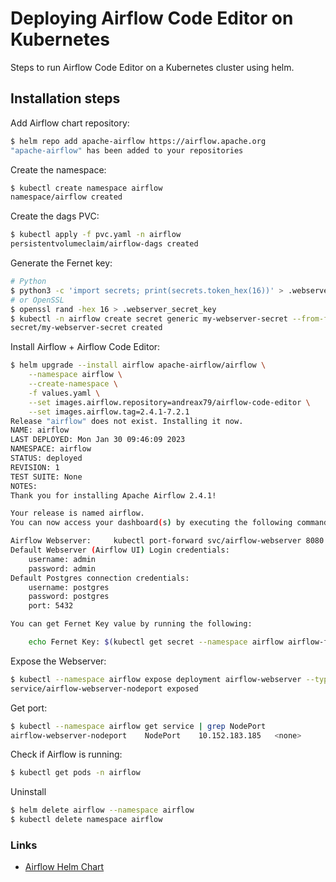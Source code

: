 # Deploying Airflow Code Editor on Kubernetes

Steps to run Airflow Code Editor on a Kubernetes cluster using helm.

## Installation steps

Add Airflow chart repository:
```bash
$ helm repo add apache-airflow https://airflow.apache.org
"apache-airflow" has been added to your repositories
```

Create the namespace:
```bash
$ kubectl create namespace airflow
namespace/airflow created
```

Create the dags PVC:
```bash
$ kubectl apply -f pvc.yaml -n airflow
persistentvolumeclaim/airflow-dags created
```

Generate the Fernet key:

```bash
# Python
$ python3 -c 'import secrets; print(secrets.token_hex(16))' > .webserver_secret_key
# or OpenSSL
$ openssl rand -hex 16 > .webserver_secret_key
$ kubectl -n airflow create secret generic my-webserver-secret --from-file=webserver-secret-key=.webserver_secret_key
secret/my-webserver-secret created
```

Install Airflow + Airflow Code Editor:
```bash
$ helm upgrade --install airflow apache-airflow/airflow \
    --namespace airflow \
    --create-namespace \
    -f values.yaml \
    --set images.airflow.repository=andreax79/airflow-code-editor \
    --set images.airflow.tag=2.4.1-7.2.1
Release "airflow" does not exist. Installing it now.
NAME: airflow
LAST DEPLOYED: Mon Jan 30 09:46:09 2023
NAMESPACE: airflow
STATUS: deployed
REVISION: 1
TEST SUITE: None
NOTES:
Thank you for installing Apache Airflow 2.4.1!

Your release is named airflow.
You can now access your dashboard(s) by executing the following command(s) and visiting the corresponding port at localhost in your browser:

Airflow Webserver:     kubectl port-forward svc/airflow-webserver 8080:8080 --namespace airflow
Default Webserver (Airflow UI) Login credentials:
    username: admin
    password: admin
Default Postgres connection credentials:
    username: postgres
    password: postgres
    port: 5432

You can get Fernet Key value by running the following:

    echo Fernet Key: $(kubectl get secret --namespace airflow airflow-fernet-key -o jsonpath="{.data.fernet-key}" | base64 --decode)
```

Expose the Webserver:
```bash
$ kubectl --namespace airflow expose deployment airflow-webserver --type=NodePort --name airflow-webserver-nodeport
service/airflow-webserver-nodeport exposed
```

Get port:
```bash
$ kubectl --namespace airflow get service | grep NodePort
airflow-webserver-nodeport    NodePort    10.152.183.185   <none>        8080:30383/TCP      29s
```

Check if Airflow is running:
```bash
$ kubectl get pods -n airflow
```

Uninstall
```bash
$ helm delete airflow --namespace airflow
$ kubectl delete namespace airflow
```

### Links

* [Airflow Helm Chart](https://github.com/airflow-helm/charts/tree/main/charts/airflow)
